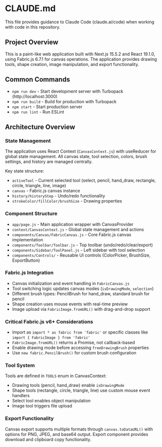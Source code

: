 # CLAUDE.md

This file provides guidance to Claude Code (claude.ai/code) when working with code in this repository.

## Project Overview

This is a paint-like web application built with Next.js 15.5.2 and React 19.1.0, using Fabric.js 6.7.1 for canvas operations. The application provides drawing tools, shape creation, image manipulation, and export functionality.

## Common Commands

- `npm run dev` - Start development server with Turbopack (http://localhost:3000)
- `npm run build` - Build for production with Turbopack
- `npm start` - Start production server
- `npm run lint` - Run ESLint

## Architecture Overview

### State Management
The application uses React Context (`CanvasContext.js`) with useReducer for global state management. All canvas state, tool selection, colors, brush settings, and history are managed centrally.

Key state structure:
- `activeTool` - Current selected tool (select, pencil, hand_draw, rectangle, circle, triangle, line, image)
- `canvas` - Fabric.js canvas instance
- `history/historyStep` - Undo/redo functionality
- `strokeColor/fillColor/brushSize` - Drawing properties

### Component Structure
- `app/page.js` - Main application wrapper with CanvasProvider
- `context/CanvasContext.js` - Global state management and actions
- `components/Canvas/FabricCanvas.js` - Core Fabric.js canvas implementation
- `components/Toolbar/Toolbar.js` - Top toolbar (undo/redo/clear/export)
- `components/Sidebar/ToolPanel.js` - Left sidebar with tool selection
- `components/Controls/` - Reusable UI controls (ColorPicker, BrushSize, ExportButton)

### Fabric.js Integration
- Canvas initialization and event handling in `FabricCanvas.js`
- Tool switching logic updates canvas modes (`isDrawingMode`, `selection`)
- Different brush types: PencilBrush for hand_draw, standard brush for pencil
- Shape creation uses mouse events with real-time preview
- Image upload via `FabricImage.fromURL()` with drag-and-drop support

### Critical Fabric.js v6+ Considerations
- Import as `import * as fabric from 'fabric'` or specific classes like `import { FabricImage } from 'fabric'`
- `FabricImage.fromURL()` returns a Promise, not callback-based
- Enable drawing mode before accessing `freeDrawingBrush` properties
- Use `new fabric.PencilBrush()` for custom brush configuration

### Tool System
Tools are defined in `TOOLS` enum in CanvasContext:
- Drawing tools (pencil, hand_draw) enable `isDrawingMode`
- Shape tools (rectangle, circle, triangle, line) use custom mouse event handlers
- Select tool enables object manipulation
- Image tool triggers file upload

### Export Functionality
Canvas export supports multiple formats through `canvas.toDataURL()` with options for PNG, JPEG, and base64 output. Export component provides download and clipboard copy functionality.